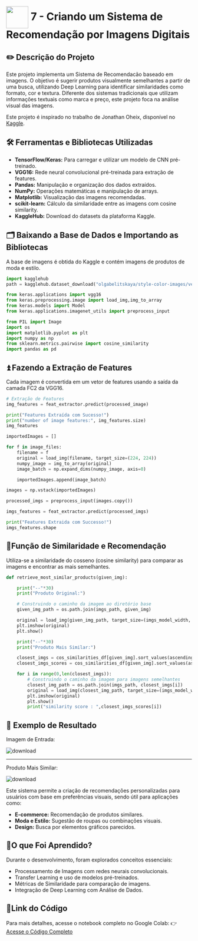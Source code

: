 <h1>
     <img align="center" width="60px" src="https://assets.dio.me/XqKdJ5zZzKVprVyOjLhnBxBv6c-jkBJ1vkljh4-809k/f:webp/h:77/q:80/w:77/L2xhYl9wcm9qZWN0cy9iYWRnZXMvNDU5NzQ5MGUtM2ZlYS00YjNjLWIyMWYtMWZlNzhjMmNiYTk4LnBuZw">
    <span>7 - Criando um Sistema de Recomendação por Imagens Digitais</span>
</h1>

## ✏️ Descrição do Projeto 
Este projeto implementa um Sistema de Recomendacão baseado em imagens. O objetivo é sugerir produtos visualmente semelhantes a partir de uma busca, utilizando Deep Learning para identificar similaridades como formato, cor e textura. Diferente dos sistemas tradicionais que utilizam informações textuais como marca e preço, este projeto foca na análise visual das imagens.

Este projeto é inspirado no trabalho de Jonathan Oheix, disponível no [Kaggle](https://www.kaggle.com/code/jonathanoheix/product-recommendation-based-on-visual-similarity/notebook).

## 🛠️ Ferramentas e Bibliotecas Utilizadas
- **TensorFlow/Keras:** Para carregar e utilizar um modelo de CNN pré-treinado.
- **VGG16:** Rede neural convolucional pré-treinada para extração de features.
- **Pandas:** Manipulação e organização dos dados extraídos.
- **NumPy:** Operações matemáticas e manipulação de arrays.
- **Matplotlib:** Visualização das imagens recomendadas.
- **scikit-learn:** Cálculo da similaridade entre as imagens com cosine similarity.
- **KaggleHub:** Download do datasets da plataforma Kaggle.

## 🗂 Baixando a Base de Dados e Importando as Bibliotecas
A base de imagens é obtida do Kaggle e contém imagens de produtos de moda e estilo.

```python
import kagglehub
path = kagglehub.dataset_download("olgabelitskaya/style-color-images/versions/7")
```
```python
from keras.applications import vgg16
from keras.preprocessing.image import load_img,img_to_array
from keras.models import Model
from keras.applications.imagenet_utils import preprocess_input

from PIL import Image
import os
import matplotlib.pyplot as plt
import numpy as np
from sklearn.metrics.pairwise import cosine_similarity
import pandas as pd
```

## ⏫ Fazendo a Extração de Features 
Cada imagem é convertida em um vetor de features usando a saída da camada FC2 da VGG16.
```python
# Extração de Features
img_features = feat_extractor.predict(processed_image)

print("Features Extraída com Sucesso!")
print("number of image features:", img_features.size)
img_features
```
```python
importedImages = []

for f in image_files:
    filename = f
    original = load_img(filename, target_size=(224, 224))
    numpy_image = img_to_array(original)
    image_batch = np.expand_dims(numpy_image, axis=0)

    importedImages.append(image_batch)

images = np.vstack(importedImages)

processed_imgs = preprocess_input(images.copy())
```
```python
imgs_features = feat_extractor.predict(processed_imgs)

print("Features Extraida com Successo!")
imgs_features.shape
```
## 🤲Função de Similaridade e Recomendação
Utiliza-se a similaridade do cosseno (cosine similarity) para comparar as imagens e encontrar as mais semelhantes.
```python
def retrieve_most_similar_products(given_img):

    print("--"*30)
    print("Produto Original:")

    # Construindo o caminho da imagem ao diretório base
    given_img_path = os.path.join(imgs_path, given_img)

    original = load_img(given_img_path, target_size=(imgs_model_width, imgs_model_height))
    plt.imshow(original)
    plt.show()

    print("--"*30)
    print("Produto Mais Similar:")

    closest_imgs = cos_similarities_df[given_img].sort_values(ascending=False)[1:nb_closest_images+1].index
    closest_imgs_scores = cos_similarities_df[given_img].sort_values(ascending=False)[1:nb_closest_images+1]

    for i in range(0,len(closest_imgs)):
        # Construindo o caminho da imagem para imagens semelhantes
        closest_img_path = os.path.join(imgs_path, closest_imgs[i])
        original = load_img(closest_img_path, target_size=(imgs_model_width, imgs_model_height))
        plt.imshow(original)
        plt.show()
        print("similarity score : ",closest_imgs_scores[i])
```
## 📸 Exemplo de Resultado
Imagem de Entrada: 

![download](https://github.com/user-attachments/assets/8b34eb2a-39b4-40c4-9fe8-b77e3c11dde3)

------------------------------------------------------------
Produto Mais Similar:

![download](https://github.com/user-attachments/assets/50eda8b3-9604-4c04-b435-c24d0ad3c9ef)

Este sistema permite a criação de recomendações personalizadas para usuários com base em preferências visuais, sendo útil para aplicações como:

- **E-commerce:** Recomendação de produtos similares.
- **Moda e Estilo:** Sugestão de roupas ou combinações visuais.
- **Design:** Busca por elementos gráficos parecidos.

## 🧠O que Foi Aprendido?

Durante o desenvolvimento, foram explorados conceitos essenciais:

- Processamento de Imagens com redes neurais convolucionais.
- Transfer Learning e uso de modelos pré-treinados.
- Métricas de Similaridade para comparação de imagens.
- Integração de Deep Learning com Análise de Dados.

## 🔗Link do Código

Para mais detalhes, acesse o notebook completo no Google Colab:
👉 [Acesse o Código Completo]()
